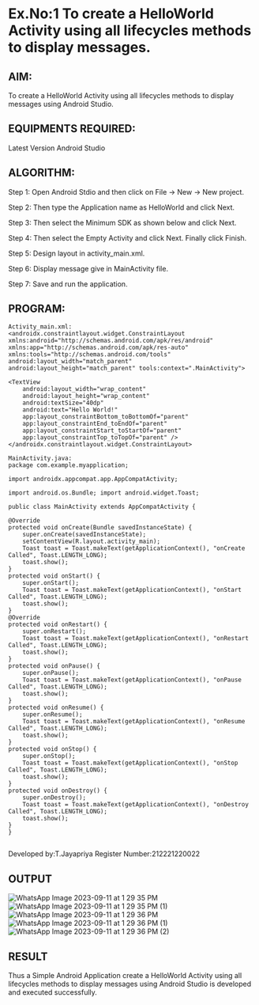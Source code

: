 # Ex.No:1 To create a HelloWorld Activity using all lifecycles methods to display messages.


## AIM:

To create a HelloWorld Activity using all lifecycles methods to display messages using Android Studio.

## EQUIPMENTS REQUIRED:

Latest Version Android Studio

## ALGORITHM:

Step 1: Open Android Stdio and then click on File -> New -> New project.

Step 2: Then type the Application name as HelloWorld and click Next. 

Step 3: Then select the Minimum SDK as shown below and click Next.

Step 4: Then select the Empty Activity and click Next. Finally click Finish.

Step 5: Design layout in activity_main.xml.

Step 6: Display message give in MainActivity file.

Step 7: Save and run the application.

## PROGRAM:
```
Activity_main.xml:
<androidx.constraintlayout.widget.ConstraintLayout xmlns:android="http://schemas.android.com/apk/res/android" xmlns:app="http://schemas.android.com/apk/res-auto" xmlns:tools="http://schemas.android.com/tools" android:layout_width="match_parent" android:layout_height="match_parent" tools:context=".MainActivity">

<TextView
    android:layout_width="wrap_content"
    android:layout_height="wrap_content"
    android:textSize="40dp"
    android:text="Hello World!"
    app:layout_constraintBottom_toBottomOf="parent"
    app:layout_constraintEnd_toEndOf="parent"
    app:layout_constraintStart_toStartOf="parent"
    app:layout_constraintTop_toTopOf="parent" />
</androidx.constraintlayout.widget.ConstraintLayout>

MainActivity.java:
package com.example.myapplication;

import androidx.appcompat.app.AppCompatActivity;

import android.os.Bundle; import android.widget.Toast;

public class MainActivity extends AppCompatActivity {

@Override
protected void onCreate(Bundle savedInstanceState) {
    super.onCreate(savedInstanceState);
    setContentView(R.layout.activity_main);
    Toast toast = Toast.makeText(getApplicationContext(), "onCreate Called", Toast.LENGTH_LONG);
    toast.show();
}
protected void onStart() {
    super.onStart();
    Toast toast = Toast.makeText(getApplicationContext(), "onStart Called", Toast.LENGTH_LONG);
    toast.show();
}
@Override
protected void onRestart() {
    super.onRestart();
    Toast toast = Toast.makeText(getApplicationContext(), "onRestart Called", Toast.LENGTH_LONG);
    toast.show();
}
protected void onPause() {
    super.onPause();
    Toast toast = Toast.makeText(getApplicationContext(), "onPause Called", Toast.LENGTH_LONG);
    toast.show();
}
protected void onResume() {
    super.onResume();
    Toast toast = Toast.makeText(getApplicationContext(), "onResume Called", Toast.LENGTH_LONG);
    toast.show();
}
protected void onStop() {
    super.onStop();
    Toast toast = Toast.makeText(getApplicationContext(), "onStop Called", Toast.LENGTH_LONG);
    toast.show();
}
protected void onDestroy() {
    super.onDestroy();
    Toast toast = Toast.makeText(getApplicationContext(), "onDestroy Called", Toast.LENGTH_LONG);
    toast.show();
}
}


```
Developed by:T.Jayapriya
Register Number:212221220022

## OUTPUT
![WhatsApp Image 2023-09-11 at 1 29 35 PM](https://github.com/Jayapriya242/Mobile-Application-Development/assets/114279259/0c1d45bf-fc89-4f37-bf86-6ae4a7caf266)
![WhatsApp Image 2023-09-11 at 1 29 35 PM (1)](https://github.com/Jayapriya242/Mobile-Application-Development/assets/114279259/64dcaa39-c55f-40db-8312-f265318f5660)
![WhatsApp Image 2023-09-11 at 1 29 36 PM](https://github.com/Jayapriya242/Mobile-Application-Development/assets/114279259/1bc09552-4226-4871-a734-69c42da94425)
![WhatsApp Image 2023-09-11 at 1 29 36 PM (1)](https://github.com/Jayapriya242/Mobile-Application-Development/assets/114279259/de5941a9-a35a-4bce-9000-68c32004cf7e)
![WhatsApp Image 2023-09-11 at 1 29 36 PM (2)](https://github.com/Jayapriya242/Mobile-Application-Development/assets/114279259/63f16f38-5991-45bf-ad6c-03db014ccf79)



## RESULT
Thus a Simple Android Application create a HelloWorld Activity using all lifecycles methods to display messages using Android Studio is developed and executed successfully.
